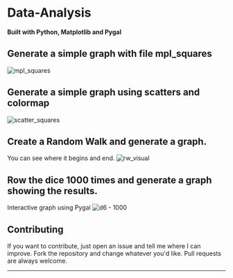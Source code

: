 # Data-Analysis

**Built with Python, Matplotlib and Pygal**

## Generate a simple graph with file mpl_squares
![mpl_squares](https://user-images.githubusercontent.com/33688752/40588723-6d6180b6-61b8-11e8-962d-c13c10441556.png)

## Generate a simple graph using scatters and colormap
![scatter_squares](https://user-images.githubusercontent.com/33688752/40588731-9824ebc6-61b8-11e8-8948-28a354ec3b4d.png)

## Create a Random Walk and generate a graph.
You can see where it begins and end.
![rw_visual](https://user-images.githubusercontent.com/33688752/40588745-de4ed788-61b8-11e8-9c29-7bf9f08ff2a1.png)

## Row the dice 1000 times and generate a graph showing the results.
Interactive graph using Pygal
![d6 - 1000](https://user-images.githubusercontent.com/33688752/40588805-7e0cdd38-61b9-11e8-8ed9-80fdbeabb552.JPG)

## Contributing

If you want to contribute, just open an issue and tell me where I can improve.
Fork the repository and change whatever you'd like.
Pull requests are always welcome.

--------------------------------------------------------------------------------------------

